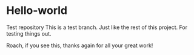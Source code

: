 # Hello-world
Test repository 
This is a test branch. Just like the rest of this project. For testing things out.

Roach, if you see this, thanks again for all your great work!

